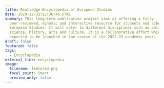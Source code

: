 ```yaml
---
title: Routledge Encyclopedia of European Studies
date: 2020-12-31T12:36:46.574Z
summary: This long-term publication project aims at offering a fully
  peer-reviewed, dynamic and interactive resource for students and scholars of
  European Studies. It will cater to different disciplines such as political
  science, history, arts and culture. It is a collaborative effort which is
  expected to be launched in the course of the 2022-23 academic year.
draft: false
featured: false
tags:
  - Encyclopedia
external_link: encyclopedia
image:
  filename: featured.png
  focal_point: Smart
  preview_only: false
---
```

